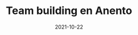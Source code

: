 ---
layout: post
category: day-by-day
date: 2021-10-22
title: Team building en Anento
image:
  thumbnail: /images/blog/thumbnails/2021-10-22-team-building-en-anento.jpg
  path: /images/blog/2021-10-22-team-building-en-anento.jpg
---